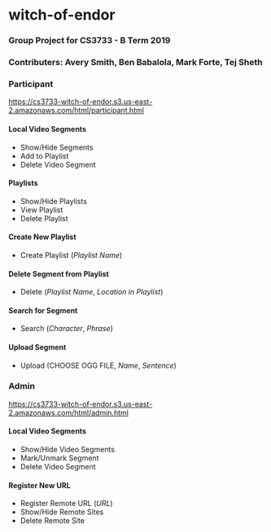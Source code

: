 # witch-of-endor

### Group Project for CS3733 - B Term 2019
### Contributers: Avery Smith, Ben Babalola, Mark Forte, Tej Sheth

### Participant
https://cs3733-witch-of-endor.s3.us-east-2.amazonaws.com/html/participant.html
#### Local Video Segments
- Show/Hide Segments
- Add to Playlist
- Delete Video Segment
#### Playlists
- Show/Hide Playlists
- View Playlist
- Delete Playlist
#### Create New Playlist
- Create Playlist (*Playlist Name*)
#### Delete Segment from Playlist
- Delete (*Playlist Name*, *Location in Playlist*)
#### Search for Segment
- Search (*Character*, *Phrase*)
#### Upload Segment
- Upload (CHOOSE OGG FILE, *Name*, *Sentence*)

### Admin
https://cs3733-witch-of-endor.s3.us-east-2.amazonaws.com/html/admin.html
#### Local Video Segments
- Show/Hide Video Segments
- Mark/Unmark Segment
- Delete Video Segment
#### Register New URL
- Register Remote URL (*URL*)
- Show/Hide Remote Sites
- Delete Remote Site


